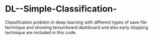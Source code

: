 # DL--Simple-Classification-
Classification problem in deep learning with different types of save file technique and showing tensorboard dashboard and also early stopping technique are included in this code.
